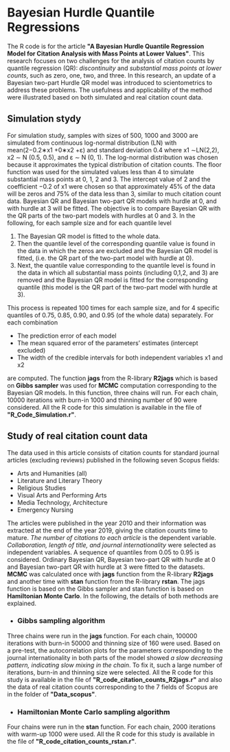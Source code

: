 # Bayesian Hurdle Quantile Regressions

The R code is for the article **"A Bayesian Hurdle Quantile Regression Model for Citation Analysis with Mass Points at Lower Values"**. This research focuses on two challenges for the analysis of citation counts by quantile regression (QR): _discontinuity_ and _substantial mass points at lower counts_, such as zero, one, two, and three. In this research, an update of a Bayesian two-part Hurdle QR model was introduced to scientometrics to address these problems. The usefulness and applicability of the method were illustrated based on both simulated and real citation count data.

## Simulation stydy
For simulation study, samples with sizes of 500, 1000 and 3000 are simulated from continuous log-normal distribution (LN) with mean(2−0.2∗x1 +0∗x2 +ε) and standard deviation 0.4 where x1 ∼LN(2,2), x2 ∼ N (0.5, 0.5), and ε ∼ N (0, 1). The log-normal distribution was chosen because it approximates the typical distribution of citation counts. The floor function was used for the simulated values less than 4 to simulate substantial mass points at 0, 1, 2 and 3. The intercept value of 2 and the coefficient −0.2 of x1 were chosen so that approximately 45% of the data will be zeros and 75% of the data less than 3, similar to much citation count data. Bayesian QR and Bayesian two-part QR models with hurdle at 0, and with hurdle at 3 will be fitted. The objective is to compare Bayesian QR with the QR parts of the two-part models with hurdles at 0 and 3. In the following, for each sample size and for each quantile level

 1. The Bayesian QR model is fitted to the whole data. 
 2. Then the quantile level of the corresponding quantile value is found in the data in which the zeros are excluded and the Bayesian QR model is fitted, (i.e. the QR part of the two-part model with hurdle at 0).
 3.  Next, the quantile value corresponding to the quantile level is found in the data in which all substantial mass points (including 0,1,2, and 3) are removed and the Bayesian QR model is fitted for the corresponding quantile (this model is the QR part of the two-part model with hurdle at 3). 
 
 This process is repeated 100 times for each sample size, and for 4 specific quantiles of 0.75, 0.85, 0.90, and 0.95 (of the whole data) separately. For each combination
- The prediction error of each model
- The mean squared error of the parameters’ estimates (intercept excluded)
- The width of the credible intervals for both independent variables x1 and x2
  
 are computed. The function **jags** from the R-library **R2jags** which is based on **Gibbs sampler** was used for **MCMC** computation corresponding to the Bayesian QR models. In this function, three chains will run. For each chain, 10000 iterations with burn-in 1000 and thinning number of 90 were considered. All the R code for this simulation is available in the file of **"R_Code_Simulation.r"**.

## Study of real citation count data
The data used in this article consists of citation counts for standard journal articles (excluding reviews) published in the following seven Scopus fields: 

- Arts and Humanities (all)
- Literature and Literary Theory
-  Religious Studies
-  Visual Arts and Performing Arts
-  Media Technology, Architecture
-  Emergency Nursing

The articles were published in the year 2010 and their information was extracted at the end of the year 2019, giving the citation counts time to mature. _The number of citations to each article_ is the dependent variable. _Collaboration, length of title, and journal internationality_ were selected as independent variables. A sequence of quantiles from 0.05 to 0.95 is considered. Ordinary Bayesian QR, Bayesian two-part QR with hurdle at 0 and Bayesian two-part QR with hurdle at 3 were fitted to the datasets. **MCMC** was calculated once with **jags** function from the R-library **R2jags** and another time with **stan** function from the R-library **rstan**. The jags function is based on the Gibbs sampler and stan function is based on **Hamiltonian Monte Carlo**. In the following, the details of both methods are explained. 

- ### Gibbs sampling algorithm

Three chains were run in the **jags** function. For each chain, 100000 iterations with burn-in 50000 and thinning size of 160 were used. Based on a pre-test, the autocorrelation plots for the parameters corresponding to the journal internationality in both parts of the model showed _a slow decreasing pattern, indicating slow mixing in the chain_. To fix it, such a large number of iterations, burn-in and thinning size were selected. All the R code for this study is available in the file of **"R_code_citation_counts_R2jags.r"** and also the data of real citation counts corresponding to the 7 fields of Scopus are in the folder of **"Data_scopus"**.



- ### Hamiltonian Monte Carlo sampling algorithm

Four chains were run in the **stan** function. For each chain, 2000 iterations with warm-up 1000 were used. All the R code for this study is available in the file of **"R_code_citation_counts_rstan.r"**.









